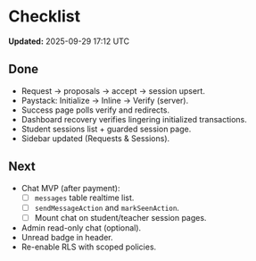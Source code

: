 # Checklist
**Updated:** 2025-09-29 17:12 UTC

## Done
- Request → proposals → accept → session upsert.
- Paystack: Initialize → Inline → Verify (server).
- Success page polls verify and redirects.
- Dashboard recovery verifies lingering initialized transactions.
- Student sessions list + guarded session page.
- Sidebar updated (Requests & Sessions).

## Next
- Chat MVP (after payment):
  - [ ] `messages` table realtime list.
  - [ ] `sendMessageAction` and `markSeenAction`.
  - [ ] Mount chat on student/teacher session pages.
- Admin read-only chat (optional).
- Unread badge in header.
- Re-enable RLS with scoped policies.
